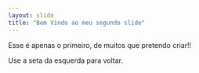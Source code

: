 ```yaml
---
layout: slide
title: "Bem Vindo ao meu segundo slide"
---
```

Esse é apenas o primeiro, de muitos que pretendo criar!!

Use a seta da esquerda para voltar.
